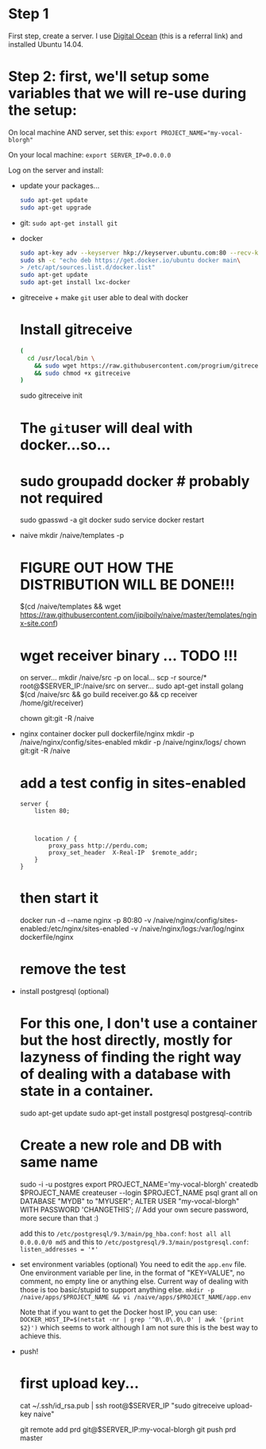 # Step 1
First step, create a server. I use [Digital Ocean](https://www.digitalocean.com/?refcode=9b3537dd733f) (this is a referral link) and installed Ubuntu 14.04.

# Step 2: first, we'll setup some variables that we will re-use during the setup:
  On local machine AND server, set this: `export PROJECT_NAME="my-vocal-blorgh"`

  On your local machine: `export SERVER_IP=0.0.0.0`


Log on the server and install:
- update your packages...
  ```bash
  sudo apt-get update
  sudo apt-get upgrade
  ```
- git: `sudo apt-get install git`
- docker
  ```bash
  sudo apt-key adv --keyserver hkp://keyserver.ubuntu.com:80 --recv-keys 36A1D7869245C8950F966E92D8576A8BA88D21E9
  sudo sh -c "echo deb https://get.docker.io/ubuntu docker main\
  > /etc/apt/sources.list.d/docker.list"
  sudo apt-get update
  sudo apt-get install lxc-docker
  ```


- gitreceive + make `git` user able to deal with docker
    # Install gitreceive
    ```bash
    (
      cd /usr/local/bin \
        && sudo wget https://raw.githubusercontent.com/progrium/gitreceive/v1.0.0/gitreceive \
        && sudo chmod +x gitreceive
    )
    ```

    sudo gitreceive init

    # The `git`user will deal with docker...so...
    # sudo groupadd docker # probably not required
    sudo gpasswd -a git docker
    sudo service docker restart

- naive
    mkdir /naive/templates -p

    # FIGURE OUT HOW THE DISTRIBUTION WILL BE DONE!!!
    $(cd /naive/templates && wget https://raw.githubusercontent.com/jipiboily/naive/master/templates/nginx-site.conf)

    # wget receiver binary ... TODO !!!
    on server...
      mkdir /naive/src -p
    on local...
      scp -r source/* root@$SERVER_IP:/naive/src
    on server...
      sudo apt-get install golang
      $(cd /naive/src && go build receiver.go && cp receiver /home/git/receiver)

    chown git:git -R /naive

- nginx container
    docker pull dockerfile/nginx
    mkdir -p /naive/nginx/config/sites-enabled
    mkdir -p /naive/nginx/logs/
    chown git:git -R /naive

    # add a test config in sites-enabled
      server {
          listen 80;



          location / {
              proxy_pass http://perdu.com;
              proxy_set_header  X-Real-IP  $remote_addr;
          }
      }


    # then start it
    docker run -d --name nginx -p 80:80 -v /naive/nginx/config/sites-enabled:/etc/nginx/sites-enabled -v /naive/nginx/logs:/var/log/nginx dockerfile/nginx

    # remove the test

- install postgresql (optional)
  # For this one, I don't use a container but the host directly, mostly for lazyness of finding the right way of dealing with a database with state in a container.
  sudo apt-get update
  sudo apt-get install postgresql postgresql-contrib

  # Create a new role and DB with same name
  sudo -i -u postgres
  export PROJECT_NAME='my-vocal-blorgh'
  createdb $PROJECT_NAME
  createuser --login $PROJECT_NAME
  psql
  grant all on DATABASE "MYDB" to "MYUSER";
  ALTER USER "my-vocal-blorgh" WITH PASSWORD 'CHANGETHIS'; // Add your own secure password, more secure than that :)

  add this to `/etc/postgresql/9.3/main/pg_hba.conf`:
    `host all all 0.0.0.0/0 md5`
  and this to `/etc/postgresql/9.3/main/postgresql.conf`:
    `listen_addresses = '*'`


- set environment variables (optional)
  You need to edit the `app.env` file. One environment variable per line, in the format of "KEY=VALUE", no comment, no empty line or anything else. Current way of dealing with those is too basic/stupid to support anything else.
  `mkdir -p /naive/apps/$PROJECT_NAME && vi /naive/apps/$PROJECT_NAME/app.env`

  Note that if you want to get the Docker host IP, you can use: `DOCKER_HOST_IP=$(netstat -nr | grep '^0\.0\.0\.0' | awk '{print $2}')` which seems to work although I am not sure this is the best way to achieve this.

- push!
  # first upload key...
  cat ~/.ssh/id_rsa.pub | ssh root@$SERVER_IP "sudo gitreceive upload-key naive"

  git remote add prd git@$SERVER_IP:my-vocal-blorgh
  git push prd master
